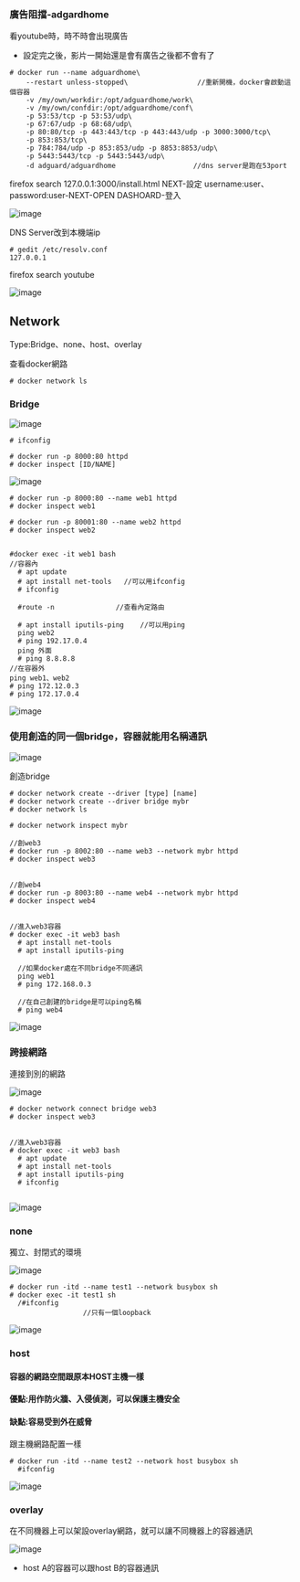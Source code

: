 ### 廣告阻擋-adgardhome
看youtube時，時不時會出現廣告
* 設定完之後，影片一開始還是會有廣告之後都不會有了
```
# docker run --name adguardhome\
    --restart unless-stopped\                 //重新開機，docker會啟動這個容器
    -v /my/own/workdir:/opt/adguardhome/work\
    -v /my/own/confdir:/opt/adguardhome/conf\
    -p 53:53/tcp -p 53:53/udp\
    -p 67:67/udp -p 68:68/udp\
    -p 80:80/tcp -p 443:443/tcp -p 443:443/udp -p 3000:3000/tcp\
    -p 853:853/tcp\
    -p 784:784/udp -p 853:853/udp -p 8853:8853/udp\
    -p 5443:5443/tcp -p 5443:5443/udp\
    -d adguard/adguardhome                   //dns server是跑在53port
```
firefox search 127.0.0.1:3000/install.html
NEXT-設定 username:user、password:user-NEXT-OPEN DASHOARD-登入

![image]()

DNS Server改到本機端ip
```
# gedit /etc/resolv.conf
127.0.0.1
```
firefox search youtube 

![image]()

## Network
Type:Bridge、none、host、overlay

查看docker網路
```
# docker network ls
```

### Bridge

![image]()

```
# ifconfig

# docker run -p 8000:80 httpd
# docker inspect [ID/NAME]

```

![image]()

```
# docker run -p 8000:80 --name web1 httpd
# docker inspect web1

# docker run -p 80001:80 --name web2 httpd
# docker inspect web2


#docker exec -it web1 bash
//容器內
  # apt update
  # apt install net-tools   //可以用ifconfig 
  # ifconfig
  
  #route -n               //查看內定路由
  
  # apt install iputils-ping    //可以用ping
  ping web2
  # ping 192.17.0.4
  ping 外面
  # ping 8.8.8.8
//在容器外
ping web1、web2
# ping 172.12.0.3
# ping 172.17.0.4
```

![image]()

### 使用創造的同一個bridge，容器就能用名稱通訊

![image]()


創造bridge
```
# docker network create --driver [type] [name]
# docker network create --driver bridge mybr
# docker network ls

# docker network inspect mybr

//創web3
# docker run -p 8002:80 --name web3 --network mybr httpd
# docker inspect web3


//創web4
# docker run -p 8003:80 --name web4 --network mybr httpd
# docker inspect web4


//進入web3容器
# docker exec -it web3 bash
  # apt install net-tools
  # apt install iputils-ping
  
  //如果docker處在不同bridge不同通訊
  ping web1
  # ping 172.168.0.3
  
  //在自己創建的bridge是可以ping名稱
  # ping web4
```

![image](https://github.com/zixxizxx/Liux-note/blob/main/110-1%20Docker/image/20211019/1019-1.jpg)


### 跨接網路
連接到別的網路

![image]()

```
# docker network connect bridge web3
# docker inspect web3


//進入web3容器
# docker exec -it web3 bash
  # apt update 
  # apt install net-tools
  # apt install iputils-ping
  # ifconfig
  
```

![image](https://github.com/zixxizxx/Liux-note/blob/main/110-1%20Docker/image/20211019/1019-2.jpg)

### none
獨立、封閉式的環境

![image]()

```
# docker run -itd --name test1 --network busybox sh
# docker exec -it test1 sh
  /#ifconfig
                  //只有一個loopback
```

![image]()

### host
#### 容器的網路空間跟原本HOST主機一樣
#### 優點:用作防火牆、入侵偵測，可以保護主機安全
#### 缺點:容易受到外在威脅

跟主機網路配置一樣
```
# docker run -itd --name test2 --network host busybox sh
  #ifconfig
```

![image]()

### overlay
在不同機器上可以架設overlay網路，就可以讓不同機器上的容器通訊

![image]()

* host A的容器可以跟host B的容器通訊
